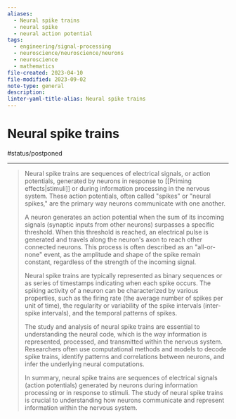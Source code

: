 ```yaml
---
aliases:
  - Neural spike trains
  - neural spike
  - neural action potential
tags:
  - engineering/signal-processing
  - neuroscience/neuroscience/neurons
  - neuroscience
  - mathematics
file-created: 2023-04-10
file-modified: 2023-09-02
note-type: general
description: 
linter-yaml-title-alias: Neural spike trains
---
```


# Neural spike trains

#status/postponed

---

> Neural spike trains are sequences of electrical signals, or action potentials, generated by neurons in response to [[Priming effects|stimuli]] or during information processing in the nervous system. These action potentials, often called "spikes" or "neural spikes," are the primary way neurons communicate with one another.
>
> A neuron generates an action potential when the sum of its incoming signals (synaptic inputs from other neurons) surpasses a specific threshold. When this threshold is reached, an electrical pulse is generated and travels along the neuron's axon to reach other connected neurons. This process is often described as an "all-or-none" event, as the amplitude and shape of the spike remain constant, regardless of the strength of the incoming signal.
>
> Neural spike trains are typically represented as binary sequences or as series of timestamps indicating when each spike occurs. The spiking activity of a neuron can be characterized by various properties, such as the firing rate (the average number of spikes per unit of time), the regularity or variability of the spike intervals (inter-spike intervals), and the temporal patterns of spikes.
>
> The study and analysis of neural spike trains are essential to understanding the neural code, which is the way information is represented, processed, and transmitted within the nervous system. Researchers often use computational methods and models to decode spike trains, identify patterns and correlations between neurons, and infer the underlying neural computations.
>
> In summary, neural spike trains are sequences of electrical signals (action potentials) generated by neurons during information processing or in response to stimuli. The study of neural spike trains is crucial to understanding how neurons communicate and represent information within the nervous system.
